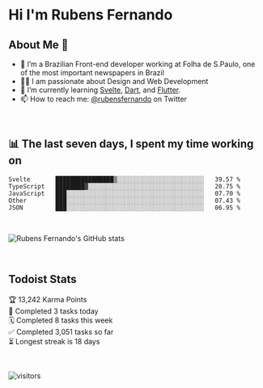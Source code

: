 # Hi I'm Rubens Fernando

## About Me 🚀

- 🌱 I’m a Brazilian Front-end developer working at Folha de S.Paulo, one of the most important newspapers in Brazil
- 👨‍💻 I am passionate about Design and Web Development
- 📖 I’m currently learning [Svelte](https://svelte.dev/), [Dart](https://dart.dev/), and [Flutter](https://flutter.dev/).
- 📫 How to reach me: [@rubensfernando](https://twitter.com/rubensfernando) on Twitter

<br />

## 📊 The last seven days, I spent my time working on

<!--START_SECTION:waka-->
```text
Svelte       ████████████████▒░░░░░░░░░░░░░░░░░░░░░░░░   39.57 % 
TypeScript   ████████▓░░░░░░░░░░░░░░░░░░░░░░░░░░░░░░░░   20.75 % 
JavaScript   ███░░░░░░░░░░░░░░░░░░░░░░░░░░░░░░░░░░░░░░   07.70 % 
Other        ███░░░░░░░░░░░░░░░░░░░░░░░░░░░░░░░░░░░░░░   07.43 % 
JSON         ███░░░░░░░░░░░░░░░░░░░░░░░░░░░░░░░░░░░░░░   06.95 % 
```
<!--END_SECTION:waka-->

<br />

![Rubens Fernando's GitHub stats](https://github-readme-stats.vercel.app/api?username=rubensfernando&show_icons=true&hide_border=true)

<br />

## Todoist Stats

<!-- TODO-IST:START -->
🏆  13,242 Karma Points           
🌸  Completed 3 tasks today           
🗓  Completed 8 tasks this week           
✅  Completed 3,051 tasks so far           
⏳  Longest streak is 18 days
<!-- TODO-IST:END -->

<br>

![visitors](https://visitor-badge.laobi.icu/badge?page_id=rubensfernando.rubensfernando)

